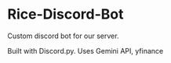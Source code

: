 # Rice-Discord-Bot

Custom discord bot for our server.

Built with Discord.py. Uses Gemini API, yfinance
